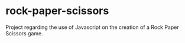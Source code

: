 # rock-paper-scissors
Project regarding the use of Javascript on the creation of a Rock Paper Scissors game.